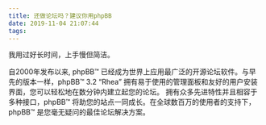 ```yaml
---
title: 还做论坛吗？建议你用phpBB
date: 2019-11-04 21:07:44
tags:
---
```



我用过好长时间，上手慢但简洁。

自2000年发布以来, phpBB™ 已经成为世界上应用最广泛的开源论坛软件。与早先的版本一样，phpBB™ 3.2 “Rhea” 拥有易于使用的管理面板和友好的用户安装界面，您可以轻松地在数分钟内建立起您的论坛。 拥有众多先进特性并且相容于多种接口，phpBB™ 将助您的站点一同成长。在全球数百万的使用者的支持下，phpBB™ 是您毫无疑问的最佳论坛解决方案。
